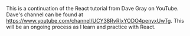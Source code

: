 This is a continuation of the React tutorial from Dave Gray on YouTube. Dave's channel can be found at https://www.youtube.com/channel/UCY38RvRIxYODO4penyxUwTg. This will be an ongoing process as I learn and practice with React.
